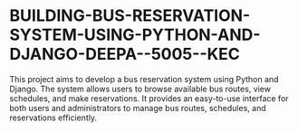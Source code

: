 # BUILDING-BUS-RESERVATION-SYSTEM-USING-PYTHON-AND-DJANGO-DEEPA--5005--KEC
This project aims to develop a bus reservation system using Python and Django. The system allows users to browse available bus routes, view schedules, and make reservations. It provides an easy-to-use interface for both users and administrators to manage bus routes, schedules, and reservations efficiently.
